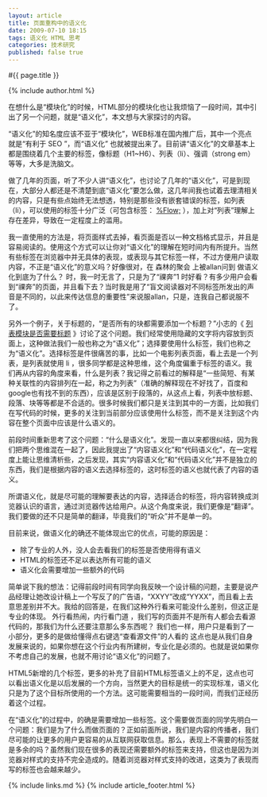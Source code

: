 ```yaml
---
layout: article
title: 页面重构中的语义化
date: 2009-07-10 18:15
tags: 语义化 HTML 思考
categories: 技术研究
published: false true
---
```


#{{ page.title }}

{% include author.html %}

在想什么是“模块化”的时候，HTML部分的模块化也让我烦恼了一段时间，其中引出了另一个问题，就是“语义化”，本文想与大家探讨的内容。

“语义化”的知名度应该不亚于“模块化”，WEB标准在国内推广后，其中一个亮点就是“有利于 SEO ”，而“语义化” 也就被提出来了。目前讲“语义化”的文章基本上都是围绕着几个主要的标签，像标题（H1~H6）、列表（li）、强调（strong em）等等，大多是洗脑文。

做了几年的页面，听了不少人讲“语义化”，也讨论了几年的“语义化”，可是到现在，大部分人都还是不清楚到底“语义化”要怎么做，这几年间我也试着去理清相关的内容，只是有些点始终无法想透，特别是那些没有嵌套错误的标签，如列表（li），可以使用的标签十分广泛（可包含标签： [%Flow;](http://www.cssforest.org/wiki/index.php?n=Cssforest.Xhtmldtd#Flow) ），加上对“列表”理解上存在差异，导致在一定程度上的滥用。

我一直使用的方法是，将页面样式去掉，看页面是否以一种文档格式显示，并且是容易阅读的。使用这个方式可以让你对“语义化”的理解在短时间内有所提升。当然有些标签在浏览器中并无具体的表现，或表现与其它标签一样，不过方便用户读取内容，不正是“语义化”的意义吗？好像很对，在 森林的聚会 上被allan问到 做语义化到底为了什么？ 时，我一时无言了，只是为了“祼奔”1 时好看？有多少用户会看到“祼奔”的页面，并且看下去？当时我是用了“盲文阅读器对不同标签所发出的声音是不同的，以此来传达信息的重要性”来说服allan，只是，连我自己都说服不了。

另外一个例子，关于标题的，“是否所有的块都需要添加一个标题？”小志的《 [列表模块是否需要标题](http://www.linxz.cn/blog2/article.asp?id=150) 》讨论了这个问题。我们经常使用隐藏的文字将内容放到页面上，这种做法我们一般也称之为“语义化”；选择要使用什么标签，我们也称之为“语义化”。选择标签是件很痛苦的事，比如一个电影列表页面，看上去是一个列表，是列表就使用 li ，很多同学都是这种思维，这个角度偏重于标签的语义。我们再从内容的角度来看，什么是列表？我记得之前看过的解释是“一些简短、有某种关联性的内容排列在一起，称之为列表”（准确的解释现在不好找了，百度和google也有找不到的东西），应该是区别于段落的，从这点上看，列表中放标题、段落、块等等都是不合适的。很多时候我们都只是关注到其中的一方面，比如我们在写代码的时候，更多的关注到当前部分应该使用什么标签，而不是关注到这个内容在整个页面中应该是什么语义的。

前段时间重新思考了这个问题：“什么是语义化”。发现一直以来都很纠结，因为我们把两个思维混在一起了，因此我提出了“内容语义化”和“代码语义化”，在一定程度上能让思维清析些，之后发现，其实“内容语义化”和“代码语义化”并不是独立的东西，我们是根据内容的语义去选择标签的，这时标签的语义也就代表了内容的语义。

所谓语义化，就是尽可能的理解要表达的内容，选择适合的标签，将内容转换成浏览器认识的语言，通过浏览器传达给用户。从这个角度来说，我们更像是“翻译”。我们要做的还不只是简单的翻译，毕竟我们的“听众”并不是单一的。

目前来说，做语义化的确还不能体现出它的优点，可能的原因是：

- 除了专业的人外，没人会去看我们的标签是否使用得有语义
- HTML的标签还不足以表达所有可能的语义
- 语义化会需要增加一些额外的代码

简单说下我的想法：记得前段时间有同学向我反映一个设计稿的问题，主要是说产品经理让她改设计稿上一个写反了的广告语，“XXYY”改成“YYXX”，而且看上去意思差别并不大。我给的回答是，在我们这种外行看来可能没什么差别，但这正是专业的体现。 外行看热闹，内行看门道 ，我们写的页面并不是所有人都会去看源代码的，那我们为什么还要注意那么多东西呢？ 我们也一样，用户只是看到了一小部分，更多的是做给懂得点右键选“查看源文件”的人看的 这点也是从我们自身发展来说的，如果你想在这个行业内有所建树，专业化是必须的。也就是说如果你不考虑自己的发展，也就不用讨论“语义化”的问题了。

HTML5新增的几个标签，更多的补充了目前HTML标签语义上的不足，这点也可以看出语义化是以后发展的一个方向，当然更大的目标是统一的实现标准，语义化只是为了这个目标所使用的一个方法。这可能需要相当的一段时间，而我们正经历着这个过程。

在“语义化”的过程中，的确是需要增加一些标签。这个需要做页面的同学先明白一个问题：我们是为了什么而做页面的？正如前面所说，我们是内容的传播者，我们尽可能的让更多的用户更容易的从互联网获取信息。那么，表现上不需要的标签就是多余的吗？虽然我们现在很多的表现还需要额外的标签来支持，但这也是因为浏览器对样式的支持不完全造成的。随着浏览器对样式支持的改进，这类为了表现而写的标签也会越来越少。

{% include links.md %}
{% include article_footer.html %}
